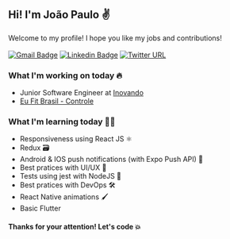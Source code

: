 ## Hi! I'm João Paulo ✌
Welcome to my profile! I hope you like my jobs and contributions! <br/>
<br/>
[![Gmail Badge](https://img.shields.io/badge/-Gmail-c14438?style=for-the-badge&logo=Gmail&logoColor=white&link=mailto:jpjoao1001@gmail.com)](mailto:jpjoao1001@gmail.com)
[![Linkedin Badge](https://img.shields.io/badge/-LinkedIn-blue?style=for-the-badge&logo=Linkedin&logoColor=white&link=https://www.linkedin.com/in/joaopaulo-ld/)](https://www.linkedin.com/in/joaopaulo-ld/)
[![Twitter URL](https://img.shields.io/twitter/url?color=white&label=Instagram&logo=instagram&logoColor=white&style=for-the-badge&url=https%3A%2F%2Finstagram.com%2Fjoaorodrs)](https://instagram.com/joaorodrs/)
### What I'm working on today 🔥
- Junior Software Engineer at [Inovando](https://github.com/inovando)
- <a href="https://play.google.com/store/apps/details?id=com.eufitbrasil.eufitbrasilcontrol">Eu Fit Brasil - Controle</a>
### What I'm learning today 👨‍💻
- Responsiveness using React JS ⚛
- Redux 🗃
- Android & IOS push notifications (with Expo Push API) 📲
- Best pratices with UI/UX 📲
- Tests using jest with NodeJS 🧪
- Best pratices with DevOps 🛠
- React Native animations 🖌
- Basic Flutter

#### Thanks for your attention! Let's code 💥
